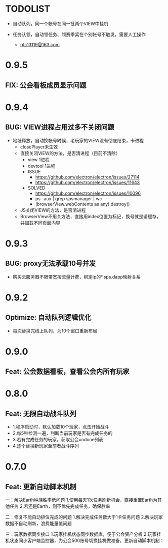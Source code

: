 # TODOLIST
- 自动队列，同一个帐号在同一批两个VIEW中挂机

- 任务认领，自动领任务、领赛季奖在个别帐号不触发，需要人工操作
    - ptc13119@163.com 

# 0.9.5
## FIX: 公会看板成员显示问题

# 0.9.4
## BUG: VIEW进程占用过多不关闭问题
- 地址释放，自动换帐号时候，老玩家的VIEW没有彻底结束，卡进程
    - closePlayer未生效
    - 直接关闭VIEW的方法，是否清进程（目前不清除）
        - view 1进程
        - devtool 1进程
        - ISSUE
            - https://github.com/electron/electron/issues/27114
            - https://github.com/electron/electron/issues/11643
        - SOLVED
            - https://github.com/electron/electron/issues/10096
            - ps -aux | grep spsmanager | wc
            - (browserView.webContents as any).destroy()
    - JS关闭VIEW的方法，是否清进程
    - BrowserView不用关方法，直接用index位置为标记，换号就是请缓存，并加载不同页面内容

# 0.9.3
## BUG: proxy无法承载10号并发
- 购买云服务器不限带宽按流量计费，绑定ip的*.sps.dapp映射关系

# 0.9.2
## Optimize: 自动队列逻辑优化
- 每次替换完线上队列，为10个窗口重新布局

# 0.9.0
## Feat: 公会数据看板，查看公会内所有玩家

# 0.8.0

## Feat: 无限自动战斗队列
* 1.程序启动时，默认加载10个玩家，点击开始战斗
* 2.每5秒检测一遍，判断当前玩家是否有完成任务的
* 3.若有完成任务的玩家，获取公会undone列表
* 4.逐个替换新玩家至前者战斗序列

# 0.7.0
## Feat: 更新自动脚本机制

一：解决Earth种族胜率低问题
1.使用每天1次任务刷新机会，直接重置Earth为其他任务
2.若还是Earth，则不优先完成任务，确保胜率

二：修复不能自动排位完成的问题
1.解决完成任务数大于1卡任务问题
2.解决玩家数据不自动刷新，浪费能量值问题

三：玩家数据同步接口
1.玩家挂机状态同步数据库，便于公会资产分析
2.玩家挂机状态同步客户端监控器，为公会500账号切换挂机做准备。更新自动脚本机制：
